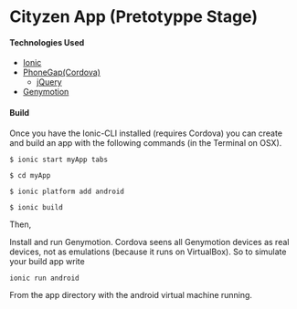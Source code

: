 Cityzen App (Pretotyppe Stage)
======

#### Technologies Used

- [Ionic](http://ionicframework.com/)
- [PhoneGap(Cordova)](http://phonegap.com/)
  - [jQuery](http://jquery.com/) 
- [Genymotion](http://www.genymotion.com/)



#### Build

Once you have the Ionic-CLI installed (requires Cordova) you can create and build an app with the following commands (in the Terminal on OSX).

```
$ ionic start myApp tabs

$ cd myApp

$ ionic platform add android

$ ionic build
```

Then,

Install and run Genymotion. Cordova seens all Genymotion devices as real devices, not as emulations (because it runs on VirtualBox). So to simulate your build app write 

```
ionic run android
```

From the app directory with the android virtual machine running.
